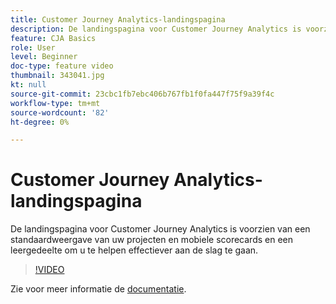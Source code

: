 ```yaml
---
title: Customer Journey Analytics-landingspagina
description: De landingspagina voor Customer Journey Analytics is voorzien van een standaardweergave van uw projecten en mobiele scorecards en een leergedeelte om u te helpen effectiever aan de slag te gaan.
feature: CJA Basics
role: User
level: Beginner
doc-type: feature video
thumbnail: 343041.jpg
kt: null
source-git-commit: 23cbc1fb7ebc406b767fb1f0fa447f75f9a39f4c
workflow-type: tm+mt
source-wordcount: '82'
ht-degree: 0%

---
```



# Customer Journey Analytics-landingspagina

De landingspagina voor Customer Journey Analytics is voorzien van een standaardweergave van uw projecten en mobiele scorecards en een leergedeelte om u te helpen effectiever aan de slag te gaan.

>[!VIDEO](https://video.tv.adobe.com/v/343041/?quality=12&learn=on)

Zie voor meer informatie de [documentatie](https://experienceleague.adobe.com/docs/analytics-platform/using/cja-overview/landing.html?lang=en).